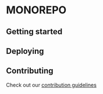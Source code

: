 # MONOREPO
<!--- Brief description of the project and what it's used for] -->

## Getting started
<!--- Make sure to include any additional steps like setting env variables] -->

## Deploying
<!--- Guide on how one would deploy this app -->

## Contributing
Check out our [contribution guidelines](<!--- Link to CONTRIBUTING.md -->)
